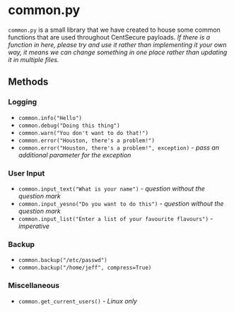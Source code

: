 # common.py

`common.py` is a small library that we have created to house some common functions that are used throughout CentSecure payloads. _If there is a function in here, please try and use it rather than implementing it your own way, it means we can change something in one place rather than updating it in multiple files._

## Methods

### Logging

- `common.info("Hello")`
- `common.debug("Doing this thing")`
- `common.warn("You don't want to do that!")`
- `common.error("Houston, there's a problem!")`
- `common.error("Houston, there's a problem!", exception)` - *pass an additional parameter for the exception*

### User Input

- `common.input_text("What is your name")` - *question without the question mark*
- `common.input_yesno("Do you want to do this")` - *question without the question mark*
- `common.input_list("Enter a list of your favourite flavours")` - *imperative*

### Backup

- `common.backup("/etc/passwd")`
- `common.backup("/home/jeff", compress=True)`

### Miscellaneous

- `common.get_current_users()` - *Linux only*